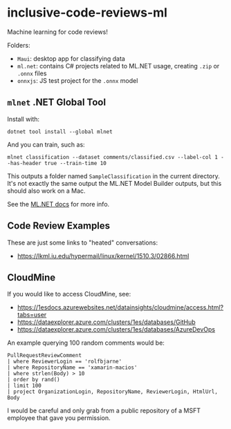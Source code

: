 # inclusive-code-reviews-ml

Machine learning for code reviews!

Folders:

* `Maui`: desktop app for classifying data
* `ml.net`: contains C# projects related to ML.NET usage, creating `.zip` or `.onnx` files
* `onnxjs`: JS test project for the `.onnx` model

## `mlnet` .NET Global Tool

Install with:

```dotnetcli
dotnet tool install --global mlnet
```

And you can train, such as:

```dotnetcli
mlnet classification --dataset comments/classified.csv --label-col 1 --has-header true --train-time 10
```

This outputs a folder named `SampleClassification` in the current
directory. It's not exactly the same output the ML.NET Model Builder
outputs, but this should also work on a Mac.

See the [ML.NET docs][mlnet] for more info.

[mlnet]: https://docs.microsoft.com/dotnet/machine-learning/automate-training-with-cli

## Code Review Examples

These are just some links to "heated" conversations:

* https://lkml.iu.edu/hypermail/linux/kernel/1510.3/02866.html

## CloudMine

If you would like to access CloudMine, see:

* https://1esdocs.azurewebsites.net/datainsights/cloudmine/access.html?tabs=user
* https://dataexplorer.azure.com/clusters/1es/databases/GitHub
* https://dataexplorer.azure.com/clusters/1es/databases/AzureDevOps

An example querying 100 random comments would be:

```kusto
PullRequestReviewComment
| where ReviewerLogin == 'rolfbjarne'
| where RepositoryName == 'xamarin-macios'
| where strlen(Body) > 10
| order by rand()
| limit 100
| project OrganizationLogin, RepositoryName, ReviewerLogin, HtmlUrl, Body
```

I would be careful and only grab from a public repository of a MSFT
employee that gave you permission.
